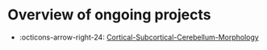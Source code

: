# Overview of ongoing projects

<div class="grid cards" markdown>

-   :octicons-arrow-right-24: [Cortical-Subcortical-Cerebellum-Morphology](./Cortical_Subcortical_Cerebellum_Morphology_Project.md)

</div>
